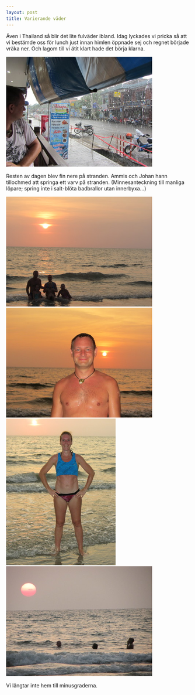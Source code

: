 ```yaml
---
layout: post
title: Varierande väder
---
```


Även i Thailand så blir det lite fulväder ibland. Idag lyckades vi pricka så att vi bestämde oss för lunch just innan himlen öppnade sej och regnet började vräka ner. Och lagom till vi ätit klart hade det börja klarna.

<a href="/images/2012-02-05/IMG_1819.JPG"><img src="/images/2012-02-05/thumbnails/IMG_1819.JPG" /></a>

Resten av dagen blev fin nere på stranden. Ammis och Johan hann tillochmed att springa ett varv på stranden. (Minnesanteckning till manliga löpare; spring inte i salt-blöta badbrallor utan innerbyxa...)

<a href="/images/2012-02-05/IMG_1849.JPG"><img src="/images/2012-02-05/thumbnails/IMG_1849.JPG" /></a>
<a href="/images/2012-02-05/IMG_1852.JPG"><img src="/images/2012-02-05/thumbnails/IMG_1852.JPG" /></a>
<a href="/images/2012-02-05/IMG_1858.JPG"><img src="/images/2012-02-05/thumbnails/IMG_1858.JPG" /></a>
<a href="/images/2012-02-05/IMG_1882.JPG"><img src="/images/2012-02-05/thumbnails/IMG_1882.JPG" /></a>

Vi längtar inte hem till minusgraderna.
